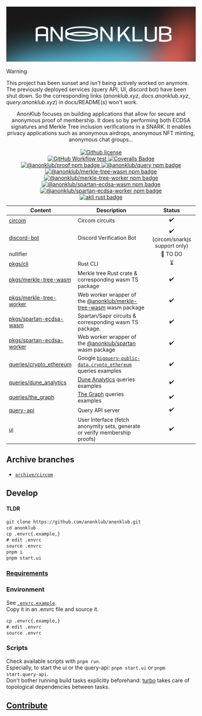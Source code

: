 ![anonklub banner](https://raw.githubusercontent.com/anonklub/assets/main/img/anonklub-banner-2.jpg)

> [!Warning]
>
> This project has been sunset and isn't being actively worked on anymore.
> The previously deployed services (query API, UI, discord bot) have been shut down. So the corresponding links (_anonklub.xyz_, _docs.anonklub.xyz_, _query.anonklub.xyz_) in docs/README(s) won't work.

<p align="center">
AnonKlub focuses on building applications that allow for secure and anonymous proof of membership.
It does so by performing both ECDSA signatures and Merkle Tree inclusion verifications in a SNARK.
It enables privacy applications such as anonymous airdrops, anonymous NFT minting, anonymous chat groups…<br><br>
<a href="https://github.com/anonklub/anonklub/blob/main/LICENSE">
        <img alt="Github license" src="https://img.shields.io/github/license/anonklub/anonklub">
    </a>
<br>
 <a href="https://github.com/anonklub/anonklub/actions?query=workflow%3Amain-staging">
        <img alt="GitHub Workflow test" src="https://img.shields.io/github/actions/workflow/status/anonklub/anonklub/main-staging.yml?style=flat-squarebranch=main&label=main&logo=github">
  </a>
  <a href="https://coveralls.io/github/anonklub/anonklub?branch=main">
  <img alt="Coveralls Badge" src="https://img.shields.io/coverallsCoverage/github/anonklub/anonklub.svg?label=coverage%20(ts)&logo=coveralls">
</a>
<br>
<a href="https://www.npmjs.com/package/@anonklub/proof">
<img alt="@anonklub/proof npm badge" src="https://img.shields.io/npm/v/%40anonklub/proof?logo=npm&label=%40anonklub%2Fproof">
</a>
<a href="https://www.npmjs.com/package/@anonklub/query">
<img alt="@anonklub/query npm badge" src="https://img.shields.io/npm/v/%40anonklub/query?logo=npm&label=%40anonklub%2Fquery">
</a>
<a href="https://www.npmjs.com/package/@anonklub/merkle-tree-wasm">
<img alt="@anonklub/merkle-tree-wasm npm badge" src="https://img.shields.io/npm/v/%40anonklub/merkle-tree-wasm?logo=npm&label=%40anonklub%2Fmerkle-tree-wasm">
</a>
<a href="https://www.npmjs.com/package/@anonklub/merkle-tree-worker">
<img alt="@anonklub/merkle-tree-worker npm badge" src="https://img.shields.io/npm/v/%40anonklub/merkle-tree-worker?logo=npm&label=%40anonklub%2Fmerkle-tree-worker">
</a>
<a href="https://www.npmjs.com/package/@anonklub/spartan-ecdsa-wasm">
<img alt="@anonklub/spartan-ecdsa-wasm npm badge" src="https://img.shields.io/npm/v/%40anonklub/spartan-ecdsa-wasm?logo=npm&label=%40anonklub%2Fspartan-ecdsa-wasm">
</a>
<a href="https://www.npmjs.com/package/@anonklub/spartan-ecdsa-worker">
<img alt="@anonklub/spartan-ecdsa-worker npm badge" src="https://img.shields.io/npm/v/%40anonklub/spartan-ecdsa-worker?logo=npm&label=%40anonklub%2Fspartan-ecdsa-worker">
</a>
<br>
<a href="https://crates.io/crates/akli">
<img alt="akli rust badge" src="https://img.shields.io/crates/v/akli?logo=rust&label=akli&color=blue">
</a>
<br>
</p>

| Content                                                | Description                                                                                                                                                |             Status              |
| ------------------------------------------------------ | ---------------------------------------------------------------------------------------------------------------------------------------------------------- | :-----------------------------: |
| [circom](circom)                                       | Circom circuits                                                                                                                                            |       :heavy_check_mark:        |
| [discord-bot](discord-bot)                             | Discord Verification Bot                                                                                                                                   | ✔️ (circom/snarkjs support only) |
| nullifier                                              |                                                                                                                                                            |        :calendar: TO DO         |
| [pkgs/cli](pkgs/cli)                                   | Rust CLI                                                                                                                                                   |               ⏳                |
| [pkgs/merkle-tree-wasm](pkgs/merkle-tree-wasm)         | Merkle tree Rust crate & corresponding wasm TS package                                                                                                     |       :heavy_check_mark:        |
| [pkgs/merkle-tree-worker](pkgs/merkle-tree-worker)     | Web worker wrapper of the [@anonklub/merkle-tree-wasm](merkle-tree-wasm/Cargo.toml) wasm package                                                           |       :heavy_check_mark:        |
| [pkgs/spartan-ecdsa-wasm](pkgs/spartan-ecdsa-wasm)     | Spartan/Sapir circuits & corresponding wasm TS package.                                                                                                    |       :heavy_check_mark:        |
| [pkgs/spartan-ecdsa-worker](pkgs/spartan-ecdsa-worker) | Web worker wrapper of the [@anonklub/spartan](circuits/spartan/Cargo.toml) wasm package                                                                    |       :heavy_check_mark:        |
| [queries/crypto_ethereum](queries/crypto_ethereum)     | Google [`bigquery-public-data.crypto_ethereum`](https://console.cloud.google.com/marketplace/product/ethereum/crypto-ethereum-blockchain) queries examples |       :heavy_check_mark:        |
| [queries/dune_analytics](queries/dune_analytics)       | [Dune Analytics](https://dune.com/) queries examples                                                                                                       |       :heavy_check_mark:        |
| [queries/the_graph](queries/the_graph)                 | [The Graph](https://thegraph.com/en/) queries examples                                                                                                     |       :heavy_check_mark:        |
| [query-api](query-api)                                 | Query API server                                                                                                                                           |       :heavy_check_mark:        |
| [ui](ui)                                               | User Interface (fetch anonymity sets, generate or verify membership proofs)                                                                                |       :heavy_check_mark:        |

## Archive branches

- [`archive/circom`](https://github.com/anonklub/anonklub/tree/archive/circom)

## Develop

#### TLDR

```commandline
git clone https://github.com/anonklub/anonklub.git
cd anonklub
cp .envrc{.example,}
# edit .envrc
source .envrc
pnpm i
pnpm start.ui
```

### [Requirements](./.tool-versions)

### Environment

See [`.envrc.example`](.envrc.example).\
Copy it in an .envrc file and source it.

```commandline
cp .envrc{.example,}
# edit .envrc
source .envrc
```

### Scripts

Check available scripts with `pnpm run`.\
Especially, to start the ui or the query-api: `pnpm start.ui` or `pnpm start.query-api`.\
Don't bother running build tasks explicitly beforehand: [turbo](https://turbo.build/repo/docs) takes care of topological dependencies between tasks.

## [Contribute](https://github.com/anonklub/anonklub/contribute)
